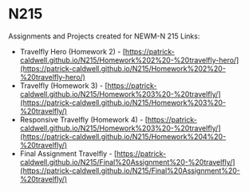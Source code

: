 # N215
 Assignments and Projects created for NEWM-N 215
 Links:
 - Travelfly Hero (Homework 2) - [https://patrick-caldwell.github.io/N215/Homework%202%20-%20travelfly-hero/](https://patrick-caldwell.github.io/N215/Homework%202%20-%20travelfly-hero/)
- Travelfly (Homework 3) - [https://patrick-caldwell.github.io/N215/Homework%203%20-%20travelfly/](https://patrick-caldwell.github.io/N215/Homework%203%20-%20travelfly/)
- Responsive Travelfly (Homework 4) - [https://patrick-caldwell.github.io/N215/Homework%203%20-%20travelfly/](https://patrick-caldwell.github.io/N215/Homework%204%20-%20travelfly/)
- Final Assignment Travelfly - [https://patrick-caldwell.github.io/N215/Final%20Assignment%20-%20travelfly/](https://patrick-caldwell.github.io/N215/Final%20Assignment%20-%20travelfly/)